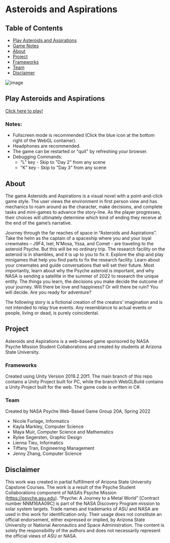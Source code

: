# Asteroids and Aspirations

## Table of Contents
*  [Play Asteroids and Aspirations](#play-asteroids-and-aspirations)
*  [Game Notes](#notes)
*  [About](#about)
*  [Project](#project)
*  [Frameworks](#frameworks)
*  [Team](#team)
*  [Disclaimer](#disclaimer)


![image](https://user-images.githubusercontent.com/59845833/164561558-dbd43d81-44bb-4c32-a568-0ee004536b6f.png)

## Play Asteroids and Aspirations
[Click here to play!](https://nfurlage.github.io/2022_NASAPsyche20A_AsteroidsAndAspirations/)

### Notes: 
* Fullscreen mode is recommended (Click the blue icon at the bottom right of the WebGL container).
* Headphones are recommended.
* The game can be restarted or "quit" by refreshing your browser.
* Debugging Commands:
  * "L" key - Skip to "Day 2" from any scene
  * "K" key - Skip to "Day 3" from any scene

## About
The game Asteroids and Aspirations is a visual novel with a point-and-click game style. The user views the environment in first person view and has
 mechanics to roam around as the character, make decisions, and complete tasks and mini-games to advance the story-line.
As the player progresses, their choices will ultimately determine which kind of ending they receive at the end of the game’s narrative.

Journey through the far reaches of space in “Asteroids and Aspirations”. Take the helm as the captain of a spaceship where you and your loyal crewmates – J9F4, Ixel,
N’Mosa, Yssa, and Comet - are traveling to the asteroid Psyche. But this will be no ordinary trip.  The research facility on the asteroid is in shambles, and it is up to you to fix it.
Explore the ship and play minigames that help you find parts to fix the research facility. Learn about your crewmates and guide conversations that will set their future.
Most importantly, learn about why the Psyche asteroid is important, and why NASA is sending a satellite in the summer of 2022 to research the unique entity.
The things you learn, the decisions you make decide the outcome of your journey. Will there be love and happiness? Or will there be ruin? You will decide.
Are you ready for adventure?

The following story is a fictional creation of the creators’ imagination and is not intended to relay true events.
Any resemblance to actual events or people, living or dead, is purely coincidental.


## Project
Asteroids and Aspirations is a web-based game sponsored by NASA Psyche Mission Student Collaborations and created by students at Arizona State University.

### Frameworks
Created using Unity Version 2019.2.20f1. The main branch of this repo contains a Unity Project built for PC, while the branch WebGLBuild contains a Unity Project built for the web. The game code is written in C#.

### Team
Created by NASA Psyche Web-Based Game Group 20A, Spring 2022
* Nicole Furlage, Informatics
* Kayla Markley, Computer Science
* Maya Muir, Computer Science and Mathematics
* Rylee Segersten, Graphic Design
* Lienna Tieu, Informatics
* Tiffany Tran, Engineering Management
* Jenny Zhang, Computer Science

## Disclaimer
This work was created in partial fulfillment of Arizona State University Capstone Courses.
The work is a result of the Psyche Student Collaborations component of
NASA’s Psyche Mission (https://psyche.asu.edu). “Psyche: A Journey to a Metal World”
[Contract number NNM16AA09C] is part of the NASA Discovery Program mission
to solar system targets. Trade names and trademarks of ASU and NASA are used in
this work for identification only. Their usage does not constitute an official
endorsement, either expressed or implied, by Arizona State University or National
 Aeronautics and Space Administration. The content is solely the responsibility of
the authors and does not necessarily represent the official views of ASU or NASA.
